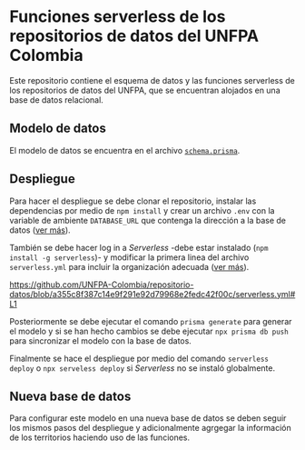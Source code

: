# Funciones serverless de los repositorios de datos del UNFPA Colombia
Este repositorio contiene el esquema de datos y las funciones serverless de los repositorios de datos del UNFPA, que se encuentran alojados en una base de datos relacional.

## Modelo de datos
El modelo de datos se encuentra en el archivo [`schema.prisma`](https://github.com/UNFPA-Colombia/repositorio-datos/blob/c4224caa498f94859562b9a40571209c945a05f1/prisma/schema.prisma).

## Despliegue

Para hacer el despliegue se debe clonar el repositorio, instalar las dependencias por medio de `npm install` y crear un archivo `.env` con la variable de ambiente `DATABASE_URL` que contenga la dirección a la base de datos ([ver más](https://www.prisma.io/docs/guides/development-environment/environment-variables#example-set-the-database_url-environment-variable-in-an-env-file)).

También se debe hacer log in a *Serverless* -debe estar instalado (`npm install -g serverless`)- y modificar la primera linea del archivo `serverless.yml` para incluir la organización adecuada ([ver más](https://www.serverless.com/framework/docs/guides/dashboard#enabling-the-dashboard-on-existing-serverless-framework-services)).

https://github.com/UNFPA-Colombia/repositorio-datos/blob/a355c8f387c14e9f291e92d79968e2fedc42f00c/serverless.yml#L1

Posteriormente se debe ejecutar el comando `prisma generate` para generar el modelo y si se han hecho cambios se debe ejecutar `npx prisma db push` para sincronizar el modelo con la base de datos. 

Finalmente se hace el despliegue por medio del comando `serverless deploy` o `npx serveless deploy` si *Serverless* no se instaló globalmente.

## Nueva base de datos
Para configurar este modelo en una nueva base de datos se deben seguir los mismos pasos del despliegue y adicionalmente agrgegar la información de los territorios haciendo uso de las funciones.
